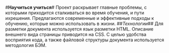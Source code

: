 #**Научиться учиться**#
Проект раскрывает главные проблемы, с которыми приходится сталкиваться во время обучения, и пути ихрешения. Предлагаются современные и эффективные подходы к обучению, которые можно использовать в жизни.
##*Технологии*##
Для разметки документа используется язык разметки HTML. Описание внешнего вида страницы приводится на CSS. С целью удобства восприятия кода, а также файловой структуры документа используется методология БЭМ.